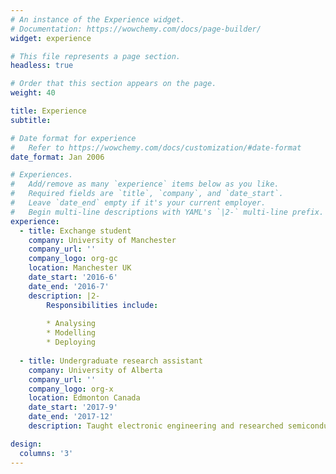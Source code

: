 ```yaml
---
# An instance of the Experience widget.
# Documentation: https://wowchemy.com/docs/page-builder/
widget: experience

# This file represents a page section.
headless: true

# Order that this section appears on the page.
weight: 40

title: Experience
subtitle:

# Date format for experience
#   Refer to https://wowchemy.com/docs/customization/#date-format
date_format: Jan 2006

# Experiences.
#   Add/remove as many `experience` items below as you like.
#   Required fields are `title`, `company`, and `date_start`.
#   Leave `date_end` empty if it's your current employer.
#   Begin multi-line descriptions with YAML's `|2-` multi-line prefix.
experience:
  - title: Exchange student
    company: University of Manchester
    company_url: ''
    company_logo: org-gc
    location: Manchester UK
    date_start: '2016-6'
    date_end: '2016-7'
    description: |2-
        Responsibilities include:
        
        * Analysing
        * Modelling
        * Deploying
        
  - title: Undergraduate research assistant
    company: University of Alberta
    company_url: ''
    company_logo: org-x
    location: Edmonton Canada
    date_start: '2017-9'
    date_end: '2017-12'
    description: Taught electronic engineering and researched semiconductor physics.

design:
  columns: '3'
---
```

